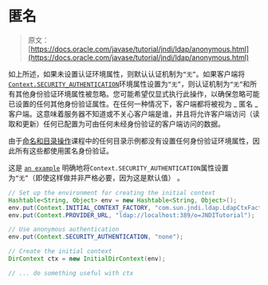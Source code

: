 # 匿名

> 原文： [https://docs.oracle.com/javase/tutorial/jndi/ldap/anonymous.html](https://docs.oracle.com/javase/tutorial/jndi/ldap/anonymous.html)

如上所述，如果未设置认证环境属性，则默认认证机制为`“无”`。如果客户端将 [`Context.SECURITY_AUTHENTICATION`](https://docs.oracle.com/javase/8/docs/api/javax/naming/Context.html#SECURITY_AUTHENTICATION)环境属性设置为`“无”`，则认证机制为`“无”`和所有其他身份验证环境属性被忽略。您可能希望仅显式执行此操作，以确保忽略可能已设置的任何其他身份验证属性。在任何一种情况下，客户端都将被视为 _ 匿名 _ 客户端。这意味着服务器不知道或不关心客户端是谁，并且将允许客户端访问（读取和更新）任何已配置为可由任何未经身份验证的客户端访问的数据。

由于[命名和目录操作](../ops/index.html)课程中的任何目录示例都没有设置任何身份验证环境属性，因此所有这些都使用匿名身份验证。

这是 [`an example`](examples/None.java) 明确地将`Context.SECURITY_AUTHENTICATION`属性设置为`“无”`（即使这样做并非严格必要，因为这是默认值） 。

```java
// Set up the environment for creating the initial context
Hashtable<String, Object> env = new Hashtable<String, Object>();
env.put(Context.INITIAL_CONTEXT_FACTORY, "com.sun.jndi.ldap.LdapCtxFactory");
env.put(Context.PROVIDER_URL, "ldap://localhost:389/o=JNDITutorial");

// Use anonymous authentication
env.put(Context.SECURITY_AUTHENTICATION, "none");

// Create the initial context
DirContext ctx = new InitialDirContext(env);

// ... do something useful with ctx

```